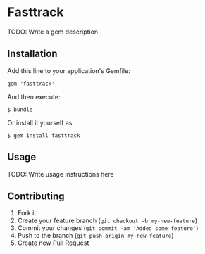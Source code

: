 # Fasttrack

TODO: Write a gem description

## Installation

Add this line to your application's Gemfile:

    gem 'fasttrack'

And then execute:

    $ bundle

Or install it yourself as:

    $ gem install fasttrack

## Usage

TODO: Write usage instructions here

## Contributing

1. Fork it
2. Create your feature branch (`git checkout -b my-new-feature`)
3. Commit your changes (`git commit -am 'Added some feature'`)
4. Push to the branch (`git push origin my-new-feature`)
5. Create new Pull Request
